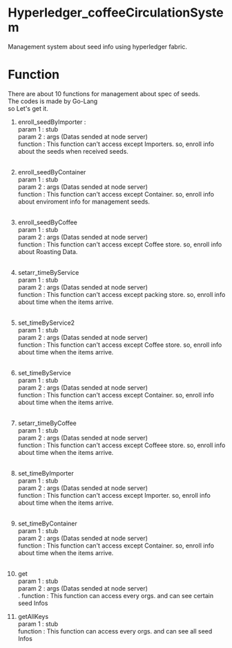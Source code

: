 # Hyperledger_coffeeCirculationSystem
Management system about seed info using hyperledger fabric.

# Function
There are about 10 functions for management about spec of seeds.<br>
The codes is made by Go-Lang <br>
so Let's get it.

1. enroll_seedByImporter : <br>
param 1 : stub <br>
param 2 : args (Datas sended at node server) <br>
function : This function can't access except Importers. so, enroll info about the seeds when received seeds.<br><br>

2. enroll_seedByContainer<br>
param 1 : stub <br>
param 2 : args (Datas sended at node server) <br>
function : This function can't access except Container. so, enroll info about enviroment info for management seeds.<br><br>

3. enroll_seedByCoffee<br>
param 1 : stub<br>
param 2 : args (Datas sended at node server) <br>
function : This function can't access except Coffee store. so, enroll info about Roasting Data. <br><br>

4. setarr_timeByService<br>
param 1 : stub<br>
param 2 : args (Datas sended at node server) <br>
function : This function can't access except packing store. so, enroll info about time when the items arrive. <br><br>

5. set_timeByService2<br>
param 1 : stub<br>
param 2 : args (Datas sended at node server) <br>
function : This function can't access except Coffee store. so, enroll info about time when the items arrive. <br><br>

6. set_timeByService<br>
param 1 : stub<br>
param 2 : args (Datas sended at node server) <br>
function : This function can't access except Container. so, enroll info about time when the items arrive. <br><br>

7. setarr_timeByCoffee<br>
param 1 : stub<br>
param 2 : args (Datas sended at node server) <br>
function : This function can't access except Coffeee store. so, enroll info about time when the items arrive. <br><br>

8. set_timeByImporter<br>
param 1 : stub<br>
param 2 : args (Datas sended at node server) <br>
function : This function can't access except Importer. so, enroll info about time when the items arrive. <br><br>

9. set_timeByContainer<br>
param 1 : stub<br>
param 2 : args (Datas sended at node server) <br>
function : This function can't access except Container. so, enroll info about time when the items arrive. <br><br>

9. get<br>
param 1 : stub<br>
param 2 : args (Datas sended at node server) <br>. 
function : This function can access every orgs. and can see certain seed Infos 

10. getAllKeys<br>
param 1 : stub<br>
function : This function can access every orgs. and can see all seed Infos 

